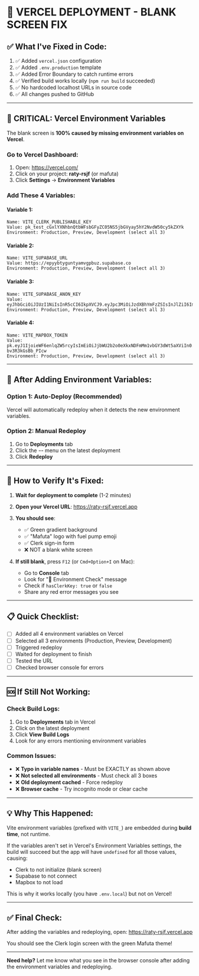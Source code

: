 # 🚀 VERCEL DEPLOYMENT - BLANK SCREEN FIX

## ✅ What I've Fixed in Code:
1. ✅ Added `vercel.json` configuration
2. ✅ Added `.env.production` template
3. ✅ Added Error Boundary to catch runtime errors
4. ✅ Verified build works locally (`npm run build` succeeded)
5. ✅ No hardcoded localhost URLs in source code
6. ✅ All changes pushed to GitHub

---

## 🔧 CRITICAL: Vercel Environment Variables

The blank screen is **100% caused by missing environment variables on Vercel**.

### Go to Vercel Dashboard:
1. Open: https://vercel.com/
2. Click on your project: **raty-rsjf** (or mafuta)
3. Click **Settings** → **Environment Variables**

### Add These 4 Variables:

#### Variable 1:
```
Name: VITE_CLERK_PUBLISHABLE_KEY
Value: pk_test_cGxlYXNhbnQtbWFsbGFyZC05NS5jbGVyay5hY2NvdW50cy5kZXYk
Environment: Production, Preview, Development (select all 3)
```

#### Variable 2:
```
Name: VITE_SUPABASE_URL
Value: https://epyybtyguntyamvgpbuz.supabase.co
Environment: Production, Preview, Development (select all 3)
```

#### Variable 3:
```
Name: VITE_SUPABASE_ANON_KEY
Value: eyJhbGciOiJIUzI1NiIsInR5cCI6IkpXVCJ9.eyJpc3MiOiJzdXBhYmFzZSIsInJlZiI6ImVweXlidHlndW50eWFtdmdwYnV6Iiwicm9sZSI6ImFub24iLCJpYXQiOjE3NjAxNjU2NDAsImV4cCI6MjA3NTc0MTY0MH0.4lBb0M6ogJCNE_AEjPcTDfQFMjCMW7ElGXcXXZFj1SQ
Environment: Production, Preview, Development (select all 3)
```

#### Variable 4:
```
Name: VITE_MAPBOX_TOKEN
Value: pk.eyJ1IjoieWF6enlqZW5rcyIsImEiOiJjbWU2b2o0eXkxNDFmMm1vbGY3dWt5aXViIn0.8hEu3t-bv3R3kGsBb_PIcw
Environment: Production, Preview, Development (select all 3)
```

---

## 🔄 After Adding Environment Variables:

### Option 1: Auto-Deploy (Recommended)
Vercel will automatically redeploy when it detects the new environment variables.

### Option 2: Manual Redeploy
1. Go to **Deployments** tab
2. Click the **⋯** menu on the latest deployment
3. Click **Redeploy**

---

## 🧪 How to Verify It's Fixed:

1. **Wait for deployment to complete** (1-2 minutes)
2. **Open your Vercel URL**: https://raty-rsjf.vercel.app
3. **You should see**:
   - ✅ Green gradient background
   - ✅ "Mafuta" logo with fuel pump emoji
   - ✅ Clerk sign-in form
   - ❌ NOT a blank white screen

4. **If still blank**, press `F12` (or `Cmd+Option+I` on Mac):
   - Go to **Console** tab
   - Look for "🔑 Environment Check" message
   - Check if `hasClerkKey: true` or `false`
   - Share any red error messages you see

---

## 📋 Quick Checklist:

- [ ] Added all 4 environment variables on Vercel
- [ ] Selected all 3 environments (Production, Preview, Development)
- [ ] Triggered redeploy
- [ ] Waited for deployment to finish
- [ ] Tested the URL
- [ ] Checked browser console for errors

---

## 🆘 If Still Not Working:

### Check Build Logs:
1. Go to **Deployments** tab in Vercel
2. Click on the latest deployment
3. Click **View Build Logs**
4. Look for any errors mentioning environment variables

### Common Issues:
- ❌ **Typo in variable names** - Must be EXACTLY as shown above
- ❌ **Not selected all environments** - Must check all 3 boxes
- ❌ **Old deployment cached** - Force redeploy
- ❌ **Browser cache** - Try incognito mode or clear cache

---

## 💡 Why This Happened:

Vite environment variables (prefixed with `VITE_`) are embedded during **build time**, not runtime.

If the variables aren't set in Vercel's Environment Variables settings, the build will succeed but the app will have `undefined` for all those values, causing:
- Clerk to not initialize (blank screen)
- Supabase to not connect
- Mapbox to not load

This is why it works locally (you have `.env.local`) but not on Vercel!

---

## ✅ Final Check:

After adding the variables and redeploying, open:
https://raty-rsjf.vercel.app

You should see the Clerk login screen with the green Mafuta theme!

---

**Need help?** Let me know what you see in the browser console after adding the environment variables and redeploying.
